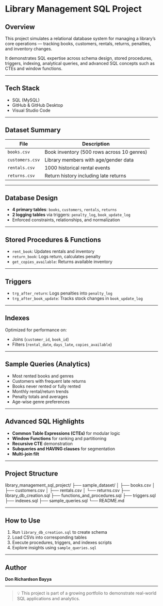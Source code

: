 # Library Management SQL Project

## Overview

This project simulates a relational database system for managing a library’s core operations — tracking books, customers, rentals, returns, penalties, and inventory changes.

It demonstrates SQL expertise across schema design, stored procedures, triggers, indexing, analytical queries, and advanced SQL concepts such as CTEs and window functions.

---

## Tech Stack

- SQL (MySQL)
- GitHub & GitHub Desktop
- Visual Studio Code

---

## Dataset Summary

| File | Description |
|------|-------------|
| `books.csv` | Book inventory (500 rows across 10 genres) |
| `customers.csv` | Library members with age/gender data |
| `rentals.csv` | 1000 historical rental events |
| `returns.csv` | Return history including late returns |

---

## Database Design

- **4 primary tables**: `books`, `customers`, `rentals`, `returns`
- **2 logging tables** via triggers: `penalty_log`, `book_update_log`
- Enforced constraints, relationships, and normalization

---

## Stored Procedures & Functions

- `rent_book`: Updates rentals and inventory
- `return_book`: Logs return, calculates penalty
- `get_copies_available`: Returns available inventory

---

## Triggers

- `trg_after_return`: Logs penalties into `penalty_log`
- `trg_after_book_update`: Tracks stock changes in `book_update_log`

---

## Indexes

Optimized for performance on:
- Joins (`customer_id`, `book_id`)
- Filters (`rental_date`, `days_late`, `copies_available`)

---

## Sample Queries (Analytics)

- Most rented books and genres
- Customers with frequent late returns
- Books never rented or fully rented
- Monthly rental/return trends
- Penalty totals and averages
- Age-wise genre preferences

---

## Advanced SQL Highlights

- **Common Table Expressions (CTEs)** for modular logic
- **Window Functions** for ranking and partitioning
- **Recursive CTE** demonstration
- **Subqueries and HAVING clauses** for segmentation
- **Multi-join filt**


---

## Project Structure
library_management_sql_project/
├── sample_dataset/
│ ├── books.csv
│ ├── customers.csv
│ ├── rentals.csv
│ └── returns.csv
├── library_db_creation.sql
├── functions_and_procedures.sql
├── triggers.sql
├── indexes.sql
├── sample_queries.sql
└── README.md


---

## How to Use

1. Run `library_db_creation.sql` to create schema
2. Load CSVs into corresponding tables
3. Execute procedures, triggers, and indexes scripts
4. Explore insights using `sample_queries.sql`

---

## Author

**Don Richardson Bayya**  

---

> 💡 This project is part of a growing portfolio to demonstrate real-world SQL applications and analytics.

